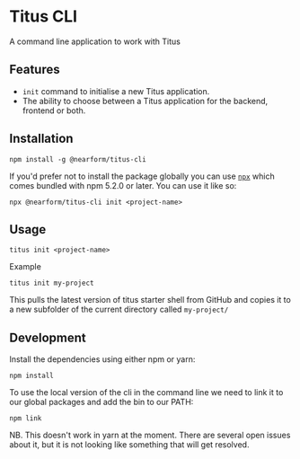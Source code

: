 # Titus CLI

A command line application to work with Titus

## Features

* `init` command to initialise a new Titus application.
* The ability to choose between a Titus application for the backend, frontend or both.

## Installation

```
npm install -g @nearform/titus-cli
```

If you'd prefer not to install the package globally you can use [`npx`](https://www.npmjs.com/package/npx) which comes bundled with npm 5.2.0 or later. You can use it like so:

```
npx @nearform/titus-cli init <project-name>
```

## Usage

```
titus init <project-name>
```

Example

```
titus init my-project
```

This pulls the latest version of titus starter shell from GitHub and copies it to a new subfolder of the current directory called `my-project/`

## Development

Install the dependencies using either npm or yarn:

```
npm install
```

To use the local version of the cli in the command line we need to link it to our global packages and add the bin to our PATH:

```
npm link
```

NB. This doesn't work in yarn at the moment. There are several open issues about it, but it is not looking like something that will get resolved.
